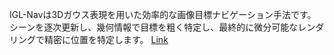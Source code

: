 IGL-Navは3Dガウス表現を用いた効率的な画像目標ナビゲーション手法です。シーンを逐次更新し、幾何情報で目標を粗く特定し、最終的に微分可能なレンダリングで精密に位置を特定します。
[Link](http://arxiv.org/abs/2508.00823v1)

